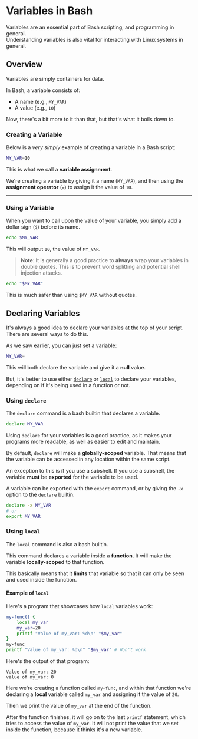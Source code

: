 # Variables in Bash

Variables are an essential part of Bash scripting, and programming in general.  
Understanding variables is also vital for interacting with Linux systems in general.  


## Overview

Variables are simply containers for data.  

In Bash, a variable consists of:

- A name (e.g., `MY_VAR`)
- A value (e.g., `10`)

Now, there's a bit more to it than that, but that's what it boils down to.  

### Creating a Variable 

Below is a *very simply* example of creating a variable in a Bash script:
```bash
MY_VAR=10
```

This is what we call a **variable assignment**.  

We're creating a variable by giving it a name (`MY_VAR`), and then using 
the **assignment operator** (`=`) to assign it the value of `10`.  

---

### Using a Variable

When you want to call upon the value of your variable, you simply add a dollar 
sign (`$`) before its name.  
```bash
echo $MY_VAR
```

This will output `10`, the value of `MY_VAR`.  

> **Note**: It is generally a good practice to **always** wrap your variables in
> double quotes. This is to prevent word splitting and potential shell injection
> attacks.  

```bash
echo "$MY_VAR"
```

This is much safer than using `$MY_VAR` without quotes.  



## Declaring Variables

It's always a good idea to declare your variables at the top of your script.  
There are several ways to do this.  

As we saw earlier, you can just set a variable:
```bash
MY_VAR=
```
This will both declare the variable and give it a **null** value.  

But, it's better to use either [`declare`](#using-declare) or [`local`](#using-local) 
to declare your variables, depending on if it's being used in a function or not.  

### Using `declare`
The `declare` command is a bash builtin that declares a variable.  

```bash
declare MY_VAR
```

Using `declare` for your variables is a good practice, as it makes your programs more
readable, as well as easier to edit and maintain.  

By default, `declare` will make a **globally-scoped** variable. That means that the
variable can be accessed in any location within the same script.  

An exception to this is if you use a subshell. If you use a subshell, the variable
**must** be **exported** for the variable to be used.  

A variable can be exported with the `export` command, or by giving the `-x` option
to the `declare` builtin.  
```bash
declare -x MY_VAR
# or
export MY_VAR
```

### Using `local`

The `local` command is also a bash builtin.  

This command declares a variable inside a **function**. It will make the variable
**locally-scoped** to that function.  

This basically means that it **limits** that variable so that it can only be seen and
used inside the function.  

#### Example of `local`

Here's a program that showcases how `local` variables work:
```bash
my-func() {
    local my_var
    my_var=20
    printf "Value of my_var: %d\n" "$my_var" 
}
my-func
printf "Value of my_var: %d\n" "$my_var" # Won't work
```
Here's the output of that program:
```text
Value of my_var: 20
value of my_var: 0
```

Here we're creating a function called `my-func`, and within that function we're
declaring a **local** variable called `my_var` and assigning it the value of `20`.  

Then we print the value of `my_var` at the end of the function.  

After the function finishes, it will go on to the last `printf` statement, which
tries to access the value of `my_var`. It will not print the value that we set inside
the function, because it thinks it's a new variable. 











